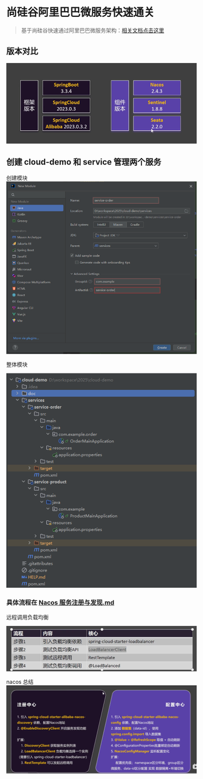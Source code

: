 # 尚硅谷阿里巴巴微服务快速通关
> 基于尚硅谷快速通过阿里巴巴微服务架构：[相关文档点击这里](https://www.yuque.com/leifengyang/sutong/oz4gbyh5maa0rmxu)
## 版本对比
![project-version.png](doc/img/project/project-version.png)

## 创建 cloud-demo 和 service 管理两个服务
创建模块
![project-module.png](doc/img/project/project-module.png)

整体模块 

![project-service.png](doc/img/project/project-service.png)

### 具体流程在 [Nacos 服务注册与发现.md](Nacos%20%E6%9C%8D%E5%8A%A1%E6%B3%A8%E5%86%8C%E4%B8%8E%E5%8F%91%E7%8E%B0.md)

远程调用负载均衡

![img.png](doc/img/openFeign/loadbalancer.png)

nacos 总结
![img_1.png](doc/img/nacos/nacos-总结.png)